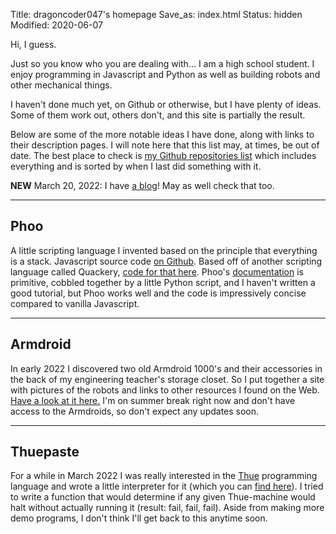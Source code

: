 Title: dragoncoder047's homepage
Save_as: index.html
Status: hidden
Modified: 2020-06-07

Hi, I guess.

Just so you know who you are dealing with... I am a high school student. I enjoy programming in Javascript and Python as well as building robots and other mechanical things.

I haven't done much yet, on Github or otherwise, but I have plenty of ideas. Some of them work out, others don't, and this site is partially the result.

Below are some of the more notable ideas I have done, along with links to their description pages. I will note here that this list may, at times, be out of date. The best place to check is [my Github repositories list](https://github.com/dragoncoder047?tab=repositories) which includes everything and is sorted by when I last did something with it.

**NEW** March 20, 2022: I have [a blog](/blog)! May as well check that too.

---

## Phoo

A little scripting language I invented based on the principle that everything is a stack. Javascript source code [on Github](https://github.com/dragoncoder047/phoo). Based off of another scripting language called Quackery, [code for that here](https://github.com/GordonCharlton/Quackery). Phoo's [documentation](/phoo/docs/index.html) is primitive, cobbled together by a little Python script, and I haven't written a good tutorial, but Phoo works well and the code is impressively concise compared to vanilla Javascript.

---

## Armdroid

In early 2022 I discovered two old Armdroid 1000's and their accessories in the back of my engineering teacher's storage closet. So I put together a site with pictures of the robots and links to other resources I found on the Web. [Have a look at it here.](/armdroid/) I'm on summer break right now and don't have access to the Armdroids, so don't expect any updates soon.

---

## Thuepaste

For a while in March 2022 I was really interested in the [Thue](https://en.wikipedia.org/wiki/Thue_(programming_language)) programming language and wrote a little interpreter for it (which you can [find here](/thuepaste/)). I tried to write a function that would determine if any given Thue-machine would halt without actually running it (result: fail, fail, fail). Aside from making more demo programs, I don't think I'll get back to this anytime soon.
